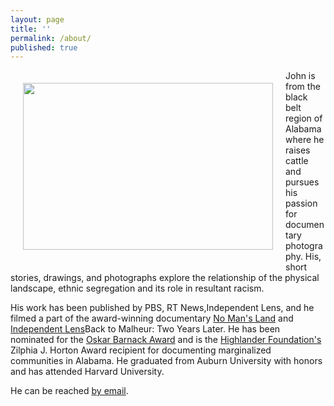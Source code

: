 ```yaml
---
layout: page
title: ''
permalink: /about/
published: true
---
```


<img src="https://jonbcarroll.s3.us-east-2.amazonaws.com/gloves.jpg" width="400" 
     height="267" align="left" hspace="20" vspace="20"/> 


<p>John is from the black belt region of Alabama where he raises cattle and pursues his passion for documentary photography. His, short stories, drawings, and photographs explore the relationship of the physical landscape, ethnic segregation and its role in resultant racism. 

His work has been published by PBS, RT News,Independent Lens, and he filmed a part of the award-winning documentary <a href="https://www.pbs.org/independentlens/documentaries/no-mans-land/">No Man's Land</a> and <a href="https://www.pbssocal.org/shows/independent-lens/clip/back-malheur-two-years-later-0o4iek">Independent Lens</a>Back to Malheur: Two Years Later. He has been nominated for the <a href="https://us.leica-camera.com/World-of-Leica/Leica-Awards/About-Leica-Awards">Oskar Barnack Award</a> and is the <a href="https://highlandercenter.org">Highlander Foundation's</a> Zilphia J. Horton Award recipient for documenting marginalized communities in Alabama. He graduated from Auburn University with honors and has attended Harvard University.

He can be reached <a href="mailto:carrojb12@gmail.com">by email</a>.






